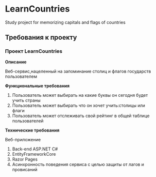 # LearnCountries
Study project for memorizing capitals and flags of countries

## Требования к проекту

### Проект LearnCountries

**Описание**

Веб-сервис,нацеленный на запоминание столиц и флагов государств пользователем

**Функциональные требования**

  1. Пользователь может выбирать на какие буквы он сегодня будет учить страны
  2. Пользователь может выбирать что он хочет учить:столицы или флаги
  3. Пользователь может отслеживать свой рейтинг в общей таблице пользователей

**Технические требования**

Веб-приложение
  1. Back-end ASP.NET C#
  2. EntityFrameworkCore
  3. Razor Pages
  4. Асинхронность поведения сервиса с целью защиты от лагов и провисаний
